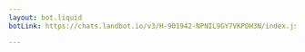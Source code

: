 ```yaml
---
layout: bot.liquid
botLink: https://chats.landbot.io/v3/H-901942-NPNIL9GY7VKPDH3N/index.json

---
```

